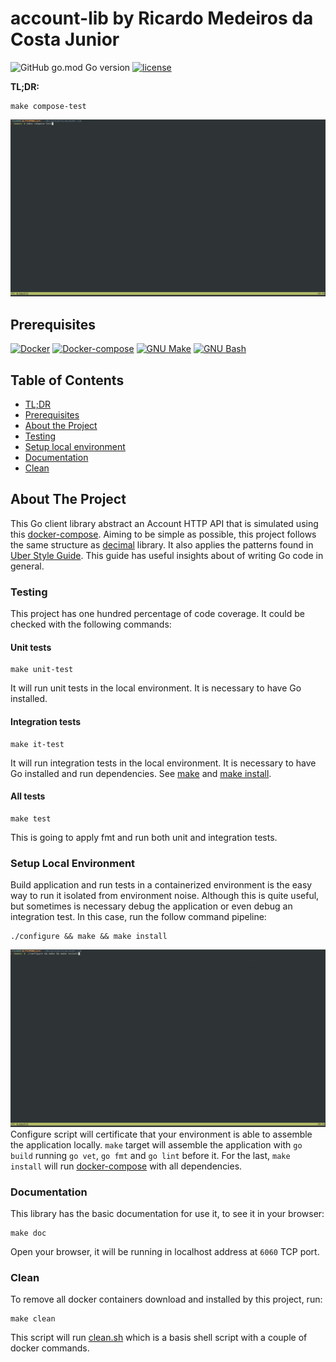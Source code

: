 # account-lib by Ricardo Medeiros da Costa Junior

![GitHub go.mod Go version](https://img.shields.io/github/go-mod/go-version/ricardomedeirosdacostajunior/aws-poc)
[![license](https://img.shields.io/badge/license-BSD--2-red)](./LICENSE)

**TL;DR:**
```shell
make compose-test
```
![](img/compose-test.gif)

## Prerequisites
[![Docker](https://img.shields.io/badge/Docker-19.03.9-blue)](https://www.docker.com/)
[![Docker-compose](https://img.shields.io/badge/Docker--compose-1.29.2-blue)](https://github.com/docker/compose/releases)
[![GNU Make](https://img.shields.io/badge/GNU%20Make-4.2.1-lightgrey)](https://www.gnu.org/software/make/)
[![GNU Bash](https://img.shields.io/badge/GNU%20Bash-4.2.1-lightgrey)](https://www.gnu.org/software/bash/)

## Table of Contents
* [TL;DR](#account-lib)
* [Prerequisites](#prerequisites)
* [About the Project](#about-the-project)
* [Testing](#testing)
* [Setup local environment](#setup-local-envinroment)
* [Documentation](#documentation)
* [Clean](#clean)

## About The Project

This Go client library abstract an Account HTTP API that is simulated using this [docker-compose](./docker-compose.yaml).
Aiming to be simple as possible, this project follows the same structure as 
[decimal](https://github.com/shopspring/decimal) library. It also applies the
patterns found in [Uber Style Guide](https://github.com/uber-go/guide/blob/master/style.md). This guide has 
useful insights about of writing Go code in general.

### Testing
This project has one hundred percentage of code coverage. It could be checked with the following commands:
#### Unit tests
```shell
make unit-test
```
It will run unit tests in the local environment. It is necessary to have Go installed.
#### Integration tests
```shell
make it-test
```
It will run integration tests in the local environment. It is necessary to have Go installed and run dependencies. See
[make](#setup-local-environment) and [make install](#setup-local-environment).


#### All tests
```shell
make test
```
This is going to apply fmt and run both unit and integration tests.

### Setup Local Environment
Build application and run tests in a containerized environment is the easy way to run it isolated from environment noise.
Although this is quite useful, but sometimes is necessary debug the application or even debug an integration test. In this case, run the follow
command pipeline:
```shell
./configure && make && make install
```
![](img/make-install.gif)
Configure script will certificate that your environment is able to assemble the application locally. `make` target will
assemble the application with `go build` running `go vet`, `go fmt` and `go lint` before it. For the last, `make install`
will run [docker-compose](docker-compose.yaml) with all dependencies.
### Documentation
This library has the basic documentation for use it, to see it in your browser:
```shell
make doc
```
Open your browser, it will be running in localhost address at `6060` TCP port.
### Clean
To remove all docker containers download and installed by this project, run:
```shell
make clean
```
This script will run [clean.sh](scripts/clean.sh) which is a basis shell script with a couple of docker commands.